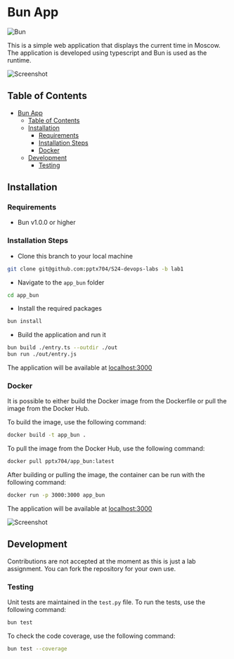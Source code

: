 # Bun App

![Bun](https://github.com/pptx704/S24-devops-labs/actions/workflows/build-bun.yaml/badge.svg)

This is a simple web application that displays the current time in Moscow. The application is developed using typescript and Bun is used as the runtime.

![Screenshot](https://i.postimg.cc/XYVk7s95/image.png)

## Table of Contents

- [Bun App](#bun-app)
  - [Table of Contents](#table-of-contents)
  - [Installation](#installation)
    - [Requirements](#requirements)
    - [Installation Steps](#installation-steps)
    - [Docker](#docker)
  - [Development](#development)
    - [Testing](#testing)

## Installation

### Requirements

- Bun v1.0.0 or higher

### Installation Steps

- Clone this branch to your local machine

```bash
git clone git@github.com:pptx704/S24-devops-labs -b lab1
```

- Navigate to the `app_bun` folder

```bash
cd app_bun
```

- Install the required packages

```bash
bun install
```

- Build the application and run it

```bash
bun build ./entry.ts --outdir ./out
bun run ./out/entry.js
```

The application will be available at [localhost:3000](http://localhost:3000/)

### Docker

It is possible to either build the Docker image from the Dockerfile or pull the image from the Docker Hub.

To build the image, use the following command:

```bash
docker build -t app_bun .
```

To pull the image from the Docker Hub, use the following command:

```bash
docker pull pptx704/app_bun:latest
```

After building or pulling the image, the container can be run with the following command:

```bash
docker run -p 3000:3000 app_bun
```

The application will be available at [localhost:3000](http://localhost:3000/)

![Screenshot](https://i.postimg.cc/90hqgfp9/image.png)

## Development

Contributions are not accepted at the moment as this is just a lab assignment. You can fork the repository for your own use.

### Testing

Unit tests are maintained in the `test.py` file. To run the tests, use the following command:

```bash
bun test
```

To check the code coverage, use the following command:

```bash
bun test --coverage
```